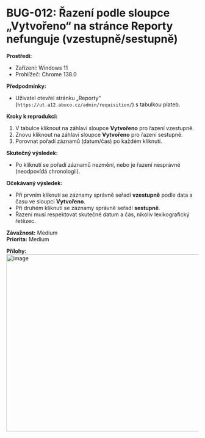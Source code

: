 # BUG-012: Řazení podle sloupce „Vytvořeno“ na stránce Reporty nefunguje (vzestupně/sestupně)

**Prostředí:**
- Zařízení: Windows 11  
- Prohlížeč: Chrome 138.0  

**Předpodmínky:**
- Uživatel otevřel stránku „Reporty“ (`https://ut.a12.abuco.cz/admin/requisition/`) s tabulkou plateb.  

**Kroky k reprodukci:**
1. V tabulce kliknout na záhlaví sloupce **Vytvořeno** pro řazení vzestupně.  
2. Znovu kliknout na záhlaví sloupce **Vytvořeno** pro řazení sestupně.  
3. Porovnat pořadí záznamů (datum/čas) po každém kliknutí.  

**Skutečný výsledek:**
- Po kliknutí se pořadí záznamů nezmění, nebo je řazení nesprávné (neodpovídá chronologii).  

**Očekávaný výsledek:**
- Při prvním kliknutí se záznamy správně seřadí **vzestupně** podle data a času ve sloupci **Vytvořeno**.  
- Při druhém kliknutí se záznamy správně seřadí **sestupně**.  
- Řazení musí respektovat skutečné datum a čas, nikoliv lexikografický řetězec.  

**Závažnost:** Medium  
**Priorita:** Medium  

**Přílohy:**  
<img width="944" height="464" alt="image" src="https://github.com/user-attachments/assets/d94b7b91-ceb1-4397-a95b-863bb0491e8b" />

